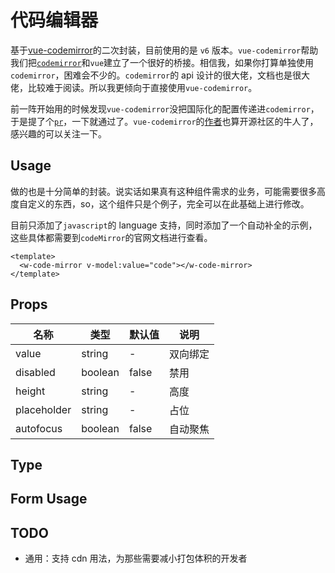 # 代码编辑器

基于[vue-codemirror](https://github.com/surmon-china/vue-codemirror)的二次封装，目前使用的是 `v6` 版本。`vue-codemirror`帮助我们把[`codemirror`](https://codemirror.net/)和`vue`建立了一个很好的桥接。相信我，如果你打算单独使用`codemirror`，困难会不少的。`codemirror`的 api 设计的很大佬，文档也是很大佬，比较难于阅读。所以我更倾向于直接使用`vue-codemirror`。

前一阵开始用的时候发现`vue-codemirror`没把国际化的配置传递进`codemirror`，于是提了个[`pr`](https://github.com/surmon-china/vue-codemirror/pull/166)，一下就通过了。`vue-codemirror`的[作者](https://github.com/surmon-china)也算开源社区的牛人了，感兴趣的可以关注一下。

## Usage

做的也是十分简单的封装。说实话如果真有这种组件需求的业务，可能需要很多高度自定义的东西，so，这个组件只是个例子，完全可以在此基础上进行修改。

目前只添加了`javascript`的 language 支持，同时添加了一个自动补全的示例，这些具体都需要到`codeMirror`的官网文档进行查看。

```vue
<template>
  <w-code-mirror v-model:value="code"></w-code-mirror>
</template>
```

## Props

| 名称        | 类型    | 默认值 | 说明     |
| ----------- | ------- | ------ | -------- |
| value       | string  | -      | 双向绑定 |
| disabled    | boolean | false  | 禁用     |
| height      | string  | -      | 高度     |
| placeholder | string  | -      | 占位     |
| autofocus   | boolean | false  | 自动聚焦 |

## Type

## Form Usage

## TODO

- 通用：支持 cdn 用法，为那些需要减小打包体积的开发者
